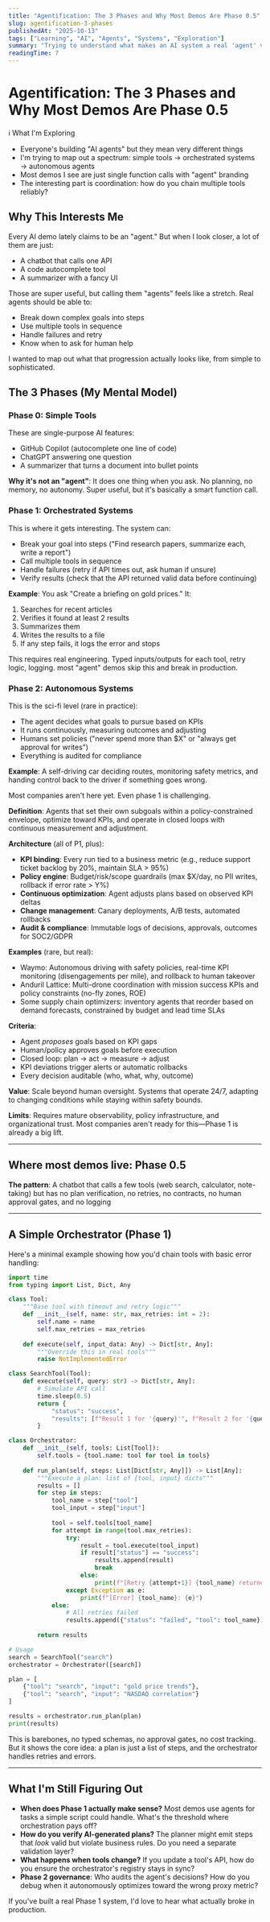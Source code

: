 ```yaml
---
title: "Agentification: The 3 Phases and Why Most Demos Are Phase 0.5"
slug: agentification-3-phases
publishedAt: "2025-10-13"
tags: ["Learning", "AI", "Agents", "Systems", "Exploration"]
summary: "Trying to understand what makes an AI system a real 'agent' vs. just a fancy API call."
readingTime: 7
---
```


# Agentification: The 3 Phases and Why Most Demos Are Phase 0.5

<div class="callout callout-info">
<div class="callout-header">
<span class="callout-icon">ℹ</span>
<span class="callout-title">What I'm Exploring</span>
</div>
<div class="callout-content">

- Everyone's building "AI agents" but they mean very different things
- I'm trying to map out a spectrum: simple tools → orchestrated systems → autonomous agents
- Most demos I see are just single function calls with "agent" branding
- The interesting part is coordination: how do you chain multiple tools reliably?

</div>
</div>

## Why This Interests Me

Every AI demo lately claims to be an "agent." But when I look closer, a lot of them are just:
- A chatbot that calls one API
- A code autocomplete tool
- A summarizer with a fancy UI

Those are super useful, but calling them "agents" feels like a stretch. Real agents should be able to:
- Break down complex goals into steps
- Use multiple tools in sequence
- Handle failures and retry
- Know when to ask for human help

I wanted to map out what that progression actually looks like, from simple to sophisticated.

## The 3 Phases (My Mental Model)

### Phase 0: Simple Tools

These are single-purpose AI features:
- GitHub Copilot (autocomplete one line of code)
- ChatGPT answering one question
- A summarizer that turns a document into bullet points

**Why it's not an "agent"**: It does one thing when you ask. No planning, no memory, no autonomy. Super useful, but it's basically a smart function call.

### Phase 1: Orchestrated Systems

This is where it gets interesting. The system can:
- Break your goal into steps ("Find research papers, summarize each, write a report")
- Call multiple tools in sequence
- Handle failures (retry if API times out, ask human if unsure)
- Verify results (check that the API returned valid data before continuing)

**Example**: You ask "Create a briefing on gold prices." It:
1. Searches for recent articles
2. Verifies it found at least 2 results
3. Summarizes them
4. Writes the results to a file
5. If any step fails, it logs the error and stops

This requires real engineering. Typed inputs/outputs for each tool, retry logic, logging. most "agent" demos skip this and break in production.

### Phase 2: Autonomous Systems

This is the sci-fi level (rare in practice):
- The agent decides what goals to pursue based on KPIs
- It runs continuously, measuring outcomes and adjusting
- Humans set policies ("never spend more than $X" or "always get approval for writes")
- Everything is audited for compliance

**Example**: A self-driving car deciding routes, monitoring safety metrics, and handing control back to the driver if something goes wrong.

Most companies aren't here yet. Even phase 1 is challenging.

**Definition**: Agents that set their own subgoals within a policy-constrained envelope, 
optimize toward KPIs, and operate in closed loops with continuous measurement and adjustment.

**Architecture** (all of P1, plus):
- **KPI binding**: Every run tied to a business metric (e.g., reduce support ticket backlog 
  by 20%, maintain SLA > 95%)
- **Policy engine**: Budget/risk/scope guardrails (max $X/day, no PII writes, rollback if 
  error rate > Y%)
- **Continuous optimization**: Agent adjusts plans based on observed KPI deltas
- **Change management**: Canary deployments, A/B tests, automated rollbacks
- **Audit & compliance**: Immutable logs of decisions, approvals, outcomes for SOC2/GDPR

**Examples** (rare, but real):
- Waymo: Autonomous driving with safety policies, real-time KPI monitoring (disengagements 
  per mile), and rollback to human takeover
- Anduril Lattice: Multi-drone coordination with mission success KPIs and policy constraints 
  (no-fly zones, ROE)
- Some supply chain optimizers: inventory agents that reorder based on demand forecasts, 
  constrained by budget and lead time SLAs

**Criteria**:
- Agent *proposes* goals based on KPI gaps
- Human/policy approves goals before execution
- Closed loop: plan → act → measure → adjust
- KPI deviations trigger alerts or automatic rollbacks
- Every decision auditable (who, what, why, outcome)

**Value**: Scale beyond human oversight. Systems that operate 24/7, adapting to changing 
conditions while staying within safety bounds.

**Limits**: Requires mature observability, policy infrastructure, and organizational trust. 
Most companies aren't ready for this—Phase 1 is already a big lift.

---

## Where most demos live: Phase 0.5

**The pattern**: A chatbot that calls a few tools (web search, calculator, note-taking) but 
has no plan verification, no retries, no contracts, no human approval gates, and no logging 

---

## A Simple Orchestrator (Phase 1)

Here's a minimal example showing how you'd chain tools with basic error handling:

```python
import time
from typing import List, Dict, Any

class Tool:
    """Base tool with timeout and retry logic"""
    def __init__(self, name: str, max_retries: int = 2):
        self.name = name
        self.max_retries = max_retries
    
    def execute(self, input_data: Any) -> Dict[str, Any]:
        """Override this in real tools"""
        raise NotImplementedError

class SearchTool(Tool):
    def execute(self, query: str) -> Dict[str, Any]:
        # Simulate API call
        time.sleep(0.5)
        return {
            "status": "success",
            "results": [f"Result 1 for '{query}'", f"Result 2 for '{query}'"]
        }

class Orchestrator:
    def __init__(self, tools: List[Tool]):
        self.tools = {tool.name: tool for tool in tools}
    
    def run_plan(self, steps: List[Dict[str, Any]]) -> List[Any]:
        """Execute a plan: list of {tool, input} dicts"""
        results = []
        for step in steps:
            tool_name = step["tool"]
            tool_input = step["input"]
            
            tool = self.tools[tool_name]
            for attempt in range(tool.max_retries):
                try:
                    result = tool.execute(tool_input)
                    if result["status"] == "success":
                        results.append(result)
                        break
                    else:
                        print(f"[Retry {attempt+1}] {tool_name} returned error")
                except Exception as e:
                    print(f"[Error] {tool_name}: {e}")
            else:
                # All retries failed
                results.append({"status": "failed", "tool": tool_name})
        
        return results

# Usage
search = SearchTool("search")
orchestrator = Orchestrator([search])

plan = [
    {"tool": "search", "input": "gold price trends"},
    {"tool": "search", "input": "NASDAQ correlation"}
]

results = orchestrator.run_plan(plan)
print(results)
```

This is barebones, no typed schemas, no approval gates, no cost tracking. But it shows the core idea: a plan is just a list of steps, and the orchestrator handles retries and errors.

---

## What I'm Still Figuring Out

- **When does Phase 1 actually make sense?** Most demos use agents for tasks a simple script could handle. What's the threshold where orchestration pays off?
- **How do you verify AI-generated plans?** The planner might emit steps that *look* valid but violate business rules. Do you need a separate validation layer?
- **What happens when tools change?** If you update a tool's API, how do you ensure the orchestrator's registry stays in sync?
- **Phase 2 governance**: Who audits the agent's decisions? How do you debug when it autonomously optimizes toward the wrong proxy metric?

If you've built a real Phase 1 system, I'd love to hear what actually broke in production.
